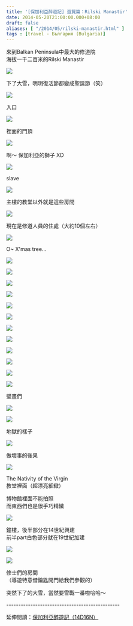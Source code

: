 ```yaml
---
title: '[保加利亞醉遊記] 遊覽篇：Rilski Manastir'
date: 2014-05-20T21:00:00.000+08:00
draft: false
aliases: [ "/2014/05/rilski-manastir.html" ]
tags : [travel - България (Bulgaria)]
---
```


來到Balkan Peninsula中最大的修道院  
海拔一千二百米的Rilski Manastir

![](/images/bulgaria5c1.jpg)

下了大雪，明明復活節都變成聖誕節（笑）

![](/images/bulgaria5c2.jpg)

入口  

![](/images/bulgaria5c3.jpg)

裡面的門頂

![](/images/bulgaria5c4.jpg)

啊～ 保加利亞的獅子 XD

![](/images/bulgaria5c5.jpg)

slave

![](/images/bulgaria5c6.jpg)

主樓的教堂以外就是這些房間

![](/images/bulgaria5c7.jpg)

現在是修道人員的住處（大約10個左右）

![](/images/bulgaria5c8.jpg)

O~ X'mas tree...

![](/images/bulgaria5c9.jpg)

  
  

![](/images/bulgaria5c10.jpg)

  
  

![](/images/bulgaria5c11.jpg)

  
  

![](/images/bulgaria5c12.jpg)

  
  

![](/images/bulgaria5c13.jpg)

  
  

![](/images/bulgaria5c14.jpg)

  
  

![](/images/bulgaria5c15.jpg)

  
  

![](/images/bulgaria5c16.jpg)

  
  

![](/images/bulgaria5c17.jpg)

  
  

![](/images/bulgaria5c18.jpg)

  
  

![](/images/bulgaria5c19.jpg)

  
  

![](/images/bulgaria5c20.jpg)

壁畫們

![](/images/bulgaria5c21.jpg)

  
  

![](/images/bulgaria5c22.jpg)

地獄的樣子

![](/images/bulgaria5c23.jpg)

做壞事的後果

![](/images/bulgaria5c24.jpg)

The Nativity of the Virgin  
教堂裡面（超漂亮細緻）

  
博物館裡面不能拍照  
而東西們也是很手巧精緻

![](/images/bulgaria5c25.jpg)

鐘樓，後半部分在14世紀興建  
前半part白色部分就在19世紀加建

![](/images/bulgaria5c26.jpg)

  
  

![](/images/bulgaria5c27.jpg)

修士們的房間  
（導遊特意借鑰匙開門給我們參觀的）

  
突然下了的大雪，當然要雪戰一番啦哈哈～  
  
\-----------------------------------------------  
  
延伸閱讀：[保加利亞醉遊記（14D16N）](https://hidie.net/bulgaria14d16n/)
